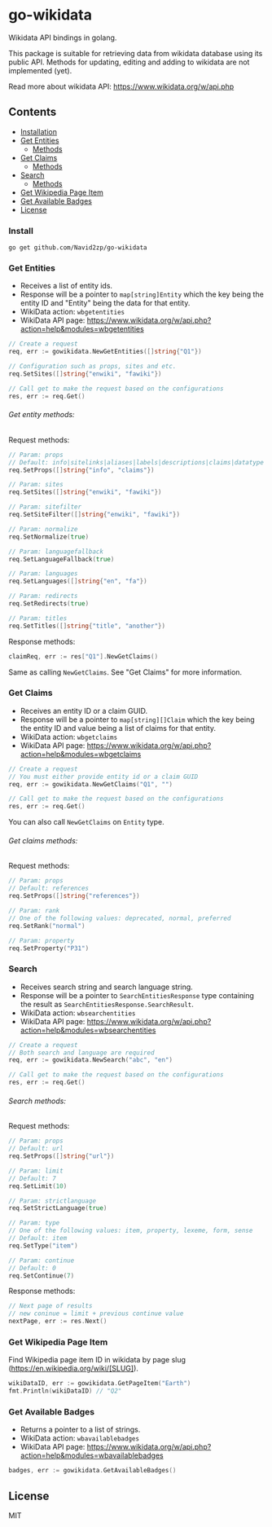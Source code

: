 # go-wikidata
Wikidata API bindings in golang.

This package is suitable for retrieving data from wikidata database using its public API.
Methods for updating, editing and adding to wikidata are not implemented (yet).

Read more about wikidata API: https://www.wikidata.org/w/api.php

## Contents

- [Installation](#install)
- [Get Entities](#get-entities)
    - [Methods](#get-entity-methods)
- [Get Claims](#get-claims)
    - [Methods](#get-claims-methods)
- [Search](#search)
    - [Methods](#search-methods)
- [Get Wikipedia Page Item](#get-wikipedia-page-item)
- [Get Available Badges](#get-available-badges)
- [License](#license)


### Install
```
go get github.com/Navid2zp/go-wikidata
```


### Get Entities

- Receives a list of entity ids.
- Response will be a pointer to `map[string]Entity` which the key being the entity ID and "Entity" being the data for that entity.
- WikiData action: `wbgetentities`
- WikiData API page: https://www.wikidata.org/w/api.php?action=help&modules=wbgetentities
```go
// Create a request
req, err := gowikidata.NewGetEntities([]string{"Q1"})

// Configuration such as props, sites and etc.
req.SetSites([]string{"enwiki", "fawiki"})

// Call get to make the request based on the configurations
res, err := req.Get()
```

###### Get entity methods:

Request methods:

```go
// Param: props
// Default: info|sitelinks|aliases|labels|descriptions|claims|datatype
req.SetProps([]string{"info", "claims"})

// Param: sites
req.SetSites([]string{"enwiki", "fawiki"})

// Param: sitefilter
req.SetSiteFilter([]string{"enwiki", "fawiki"})

// Param: normalize
req.SetNormalize(true)

// Param: languagefallback
req.SetLanguageFallback(true)

// Param: languages
req.SetLanguages([]string{"en", "fa"})

// Param: redirects
req.SetRedirects(true)

// Param: titles
req.SetTitles([]string{"title", "another"})
```

Response methods:
```go
claimReq, err := res["Q1"].NewGetClaims()
```

Same as calling `NewGetClaims`. See "Get Claims" for more information.


### Get Claims

- Receives an entity ID or a claim GUID.
- Response will be a pointer to `map[string][]Claim` which the key being the entity ID and value being a list of claims for that entity.
- WikiData action: `wbgetclaims`
- WikiData API page: https://www.wikidata.org/w/api.php?action=help&modules=wbgetclaims

```go
// Create a request
// You must either provide entity id or a claim GUID
req, err := gowikidata.NewGetClaims("Q1", "")

// Call get to make the request based on the configurations
res, err := req.Get()
```

You can also call `NewGetClaims` on `Entity` type.

###### Get claims methods:

Request methods:

```go
// Param: props
// Default: references
req.SetProps([]string{"references"})

// Param: rank
// One of the following values: deprecated, normal, preferred
req.SetRank("normal")

// Param: property
req.SetProperty("P31")
```

### Search

- Receives search string and search language string.
- Response will be a pointer to `SearchEntitiesResponse` type containing the result as `SearchEntitiesResponse.SearchResult`.
- WikiData action: `wbsearchentities`
- WikiData API page: https://www.wikidata.org/w/api.php?action=help&modules=wbsearchentities

```go
// Create a request
// Both search and language are required
req, err := gowikidata.NewSearch("abc", "en")

// Call get to make the request based on the configurations
res, err := req.Get()
```

###### Search methods:

Request methods:

```go
// Param: props
// Default: url
req.SetProps([]string{"url"})

// Param: limit
// Default: 7
req.SetLimit(10)

// Param: strictlanguage
req.SetStrictLanguage(true)

// Param: type
// One of the following values: item, property, lexeme, form, sense
// Default: item
req.SetType("item")

// Param: continue
// Default: 0
req.SetContinue(7)
```

Response methods:
```go
// Next page of results
// new coninue = limit + previous continue value
nextPage, err := res.Next()
```

### Get Wikipedia Page Item

Find Wikipedia page item ID in wikidata by page slug (https://en.wikipedia.org/wiki/[SLUG]).

```go
wikiDataID, err := gowikidata.GetPageItem("Earth")
fmt.Println(wikiDataID) // "Q2"
```



### Get Available Badges

- Returns a pointer to a list of strings.
- WikiData action: `wbavailablebadges`
- WikiData API page: https://www.wikidata.org/w/api.php?action=help&modules=wbavailablebadges

```go
badges, err := gowikidata.GetAvailableBadges()
```

License
----

MIT
